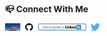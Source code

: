 # 📪 Connect With Me
[<img id="github" src="./images/ozperf.png" width="50" a="https://ozperf.com">](https://ozperf.com) [<img id="github" src="./images/github.png" width="50" a="https://github.com/hseera/">](https://github.com/hseera/)    [<img src="./images/linkedin.png" style="max-width:100%;" >](https://www.linkedin.com/in/harinderseera) [<img id="twitter" src="./images/twitter.png" width="50" a="twitter.com/HarinderSeera/">](https://twitter.com/@HarinderSeera)
